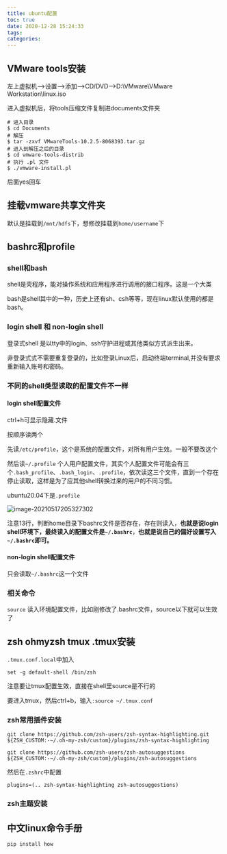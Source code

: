 ```yaml
---
title: ubuntu配置
toc: true
date: 2020-12-28 15:24:33
tags:
categories:
---
```


<!--more-->

## VMware tools安装

左上虚拟机—>设置—>添加—>CD/DVD—>D:\VMware\VMware Workstation\linux.iso

进入虚拟机后，将tools压缩文件复制进documents文件夹

```shell
# 进入目录
$ cd Documents
# 解压
$ tar -zxvf VMwareTools-10.2.5-8068393.tar.gz
# 进入到解压之后的目录
$ cd vmware-tools-distrib
# 执行 .pl 文件
$ ./vmware-install.pl
```

后面yes回车

## 挂载vmware共享文件夹

默认是挂载到`/mnt/hdfs`下，想修改挂载到`home/username`下



## bashrc和profile

### shell和bash

shell是壳程序，能对操作系统和应用程序进行调用的接口程序。这是一个大类

bash是shell其中的一种，历史上还有sh、csh等等，现在linux默认使用的都是bash。

### login shell 和 non-login shell

登录式shell 是以tty中的login、ssh守护进程或其他类似方式派生出来。

非登录式式不需要重复登录的，比如登录Linux后，启动终端terminal,并没有要求重新输入账号和密码。

### 不同的shell类型读取的配置文件不一样

#### login shell配置文件

ctrl+h可显示隐藏.文件

按顺序读两个

先读`/etc/profile`，这个是系统的配置文件，对所有用户生效。一般不要改这个

然后读`~/.profile` 个人用户配置文件，其实个人配置文件可能会有三个`.bash_profile`、`.bash_login`、`.profile`，依次读这三个文件，直到一个存在停止读取，这样是为了应其他shell转换过来的用户的不同习惯。

ubuntu20.04下是`.profile`

![image-20210517205327302](/ubuntu配置/image-20210517205327302.png)

注意13行，判断home目录下bashrc文件是否存在，存在则读入，**也就是说login shell环境下，最终读入的配置文件是`~/.bashrc`**，**也就是说自己的偏好设置写入`~/.bashrc`即可。**

#### non-login shell配置文件

只会读取`~/.bashrc`这一个文件

### 相关命令

`source` 读入环境配置文件，比如刚修改了.bashrc文件，source以下就可以生效了 



## zsh ohmyzsh tmux .tmux安装

`.tmux.conf.local`中加入

```shell
set -g default-shell /bin/zsh
```

注意要让tmux配置生效，直接在shell里source是不行的

要进入tmux，然后ctrl+b，输入`:source ~/.tmux.conf`

### zsh常用插件安装

```shell
git clone https://github.com/zsh-users/zsh-syntax-highlighting.git ${ZSH_CUSTOM:-~/.oh-my-zsh/custom}/plugins/zsh-syntax-highlighting

git clone https://github.com/zsh-users/zsh-autosuggestions ${ZSH_CUSTOM:-~/.oh-my-zsh/custom}/plugins/zsh-autosuggestions
```

然后在`.zshrc`中配置

`plugins=(.. zsh-syntax-highlighting zsh-autosuggestions)`



### zsh主题安装



## 中文linux命令手册

`pip install how`


